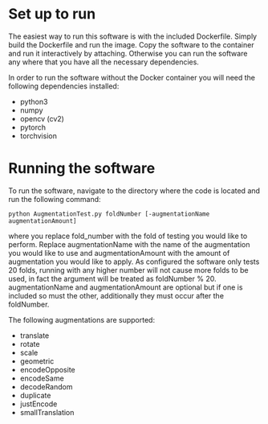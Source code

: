 # Set up to run
The easiest way to run this software is with the included Dockerfile. Simply build the Dockerfile and run the image. Copy the software to the container and run it interactively by attaching. Otherwise you can run the software any where that you have all the necessary dependencies. 

In order to run the software without the Docker container you will need the following dependencies installed:

* python3
* numpy
* opencv (cv2)
* pytorch
* torchvision

# Running the software
To run the software, navigate to the directory where the code is located and run the following command:

`python AugmentationTest.py foldNumber [-augmentationName augmentationAmount]`

where you replace fold\_number with the fold of testing you would like to perform. Replace augmentationName with the name of the augmentation you would like to use and augmentationAmount with the amount of augmentation you would like to apply. As configured the software only tests 20 folds, running with any higher number will not cause more folds to be used, in fact the argument will be treated as foldNumber % 20. augmentationName and augmentationAmount are optional but if one is included so must the other, additionally they must occur after the foldNumber.

The following augmentations are supported:

* translate
* rotate
* scale
* geometric
* encodeOpposite
* encodeSame
* decodeRandom
* duplicate
* justEncode
* smallTranslation

